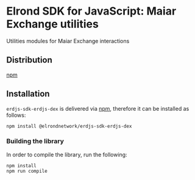 # Elrond SDK for JavaScript: Maiar Exchange utilities

Utilities modules for Maiar Exchange interactions

## Distribution

[npm](https://www.npmjs.com/package/@elrondnetwork/erdjs-sdk-erdjs-dex)

## Installation

`erdjs-sdk-erdjs-dex` is delivered via [npm](https://www.npmjs.com/package/@elrondnetwork/erdjs-sdk-erdjs-dex), therefore it can be installed as follows:

```
npm install @elrondnetwork/erdjs-sdk-erdjs-dex
```

### Building the library

In order to compile the library, run the following:

```
npm install
npm run compile
```
